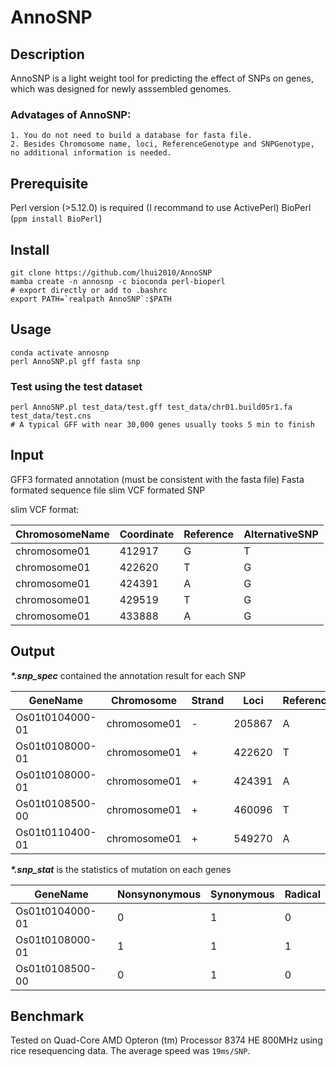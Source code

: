 # AnnoSNP

## Description
AnnoSNP is a light weight tool for predicting the effect of SNPs on genes, which was designed for newly asssembled genomes.

### Advatages of AnnoSNP:

    1. You do not need to build a database for fasta file.
    2. Besides Chromosome name, loci, ReferenceGenotype and SNPGenotype, no additional information is needed.


## Prerequisite
Perl version (>5.12.0) is required (I recommand to use ActivePerl)
BioPerl (`ppm install BioPerl`)


## Install
```
git clone https://github.com/lhui2010/AnnoSNP
mamba create -n annosnp -c bioconda perl-bioperl
# export directly or add to .bashrc
export PATH=`realpath AnnoSNP`:$PATH
```

## Usage

```
conda activate annosnp
perl AnnoSNP.pl gff fasta snp
```

### Test using the test dataset

```
perl AnnoSNP.pl test_data/test.gff test_data/chr01.build05r1.fa test_data/test.cns
# A typical GFF with near 30,000 genes usually tooks 5 min to finish
```

## Input
GFF3 formated annotation (must be consistent with the fasta file)
Fasta formated sequence file
slim VCF formated SNP


slim VCF format:

ChromosomeName | Coordinate | Reference |  AlternativeSNP
-------------  |---------   |---------- | -------------  
chromosome01   |  412917 | G    |   T
chromosome01   |  422620 | T    |   G
chromosome01   |  424391 | A    |   G
chromosome01   |  429519 | T    |   G
chromosome01   |  433888 | A    |   G


## Output
___*.snp_spec___ contained the annotation result for each SNP

| GeneName |  Chromosome | Strand | Loci | Reference | SNP  | LociCDS | Phase |  ReferenceCodon | SNPCodon  |  MutationType |
| --------------   | ---------   | ------ | ---- | --------  | --- | ------- | ----- | --------------- | --------  |  ------------- |
| Os01t0104000-01 | chromosome01  |    -   |  205867  |  A  |   G  |   1251  |    2  |   TAT |  TAC |  Synonymous |
| Os01t0108000-01  | chromosome01   |   +  |   422620  |  T  |   G  |   621 |  2   |  CAT  | CAG |  Radical |
| Os01t0108000-01 |  chromosome01  |    +  |   424391  |  A   |  G   |  1032   |   2  |   AAA |  AAG |  Synonymous |
| Os01t0108500-00 |  chromosome01   |   +   |  460096  |  T  |   C   |  690 |  2  |   CTT |  CTC  | Synonymous |
| Os01t0110400-01 |  chromosome01  |    +  |   549270  |  A   |  G  |   619  | 0  |   ACA  | GCA  | Radical |



___*.snp_stat___ is the statistics of mutation on each genes

GeneName  |  Nonsynonymous |  Synonymous | Radical
---------  | ---------   | ---------- | -----------  
Os01t0104000-01 | 0   | 1 |   0
Os01t0108000-01 | 1  |  1  |  1
Os01t0108500-00 | 0 |   1  |  0


## Benchmark

Tested on Quad-Core AMD Opteron (tm) Processor 8374 HE 800MHz using rice resequencing data. The average speed was `19ms/SNP`.


